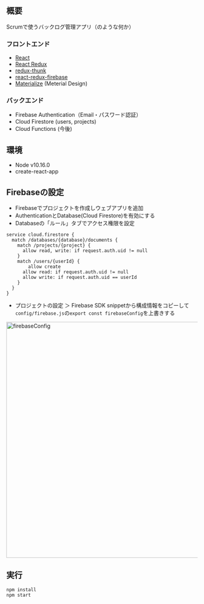 
## 概要
Scrumで使うバックログ管理アプリ（のような何か）

### フロントエンド
- [React](https://github.com/facebook/react)
- [React Redux](https://react-redux.js.org/)
- [redux-thunk](https://github.com/reduxjs/redux-thunk)
- [react-redux-firebase](https://github.com/prescottprue/react-redux-firebase)
- [Materialize](https://materializecss.com/) (Meterial Design)

### バックエンド
- Firebase Authentication（Email・パスワード認証）
- Cloud Firestore (users, projects)
- Cloud Functions (今後)

## 環境
- Node v10.16.0
- create-react-app

## Firebaseの設定
- Firebaseでプロジェクトを作成しウェブアプリを追加 
- AuthenticationとDatabase(Cloud Firestore)を有効にする
- Databaseの「ルール」タブでアクセス権限を設定
```
service cloud.firestore {
  match /databases/{database}/documents {
    match /projects/{project} {
      allow read, write: if request.auth.uid != null
    }
    match /users/{userId} {
    	allow create
      allow read: if request.auth.uid != null
      allow write: if request.auth.uid == userId
    }
  }
}
```
- プロジェクトの設定 ＞ Firebase SDK snippetから構成情報をコピーして`config/firebase.js`の`export const firebaseConfig`を上書きする
<img width="620" alt="firebaseConfig" src="https://user-images.githubusercontent.com/50685640/60187689-f2db7480-9868-11e9-9dfa-1f3ef68cdbb5.png">

## 実行
```
npm install
npm start
```